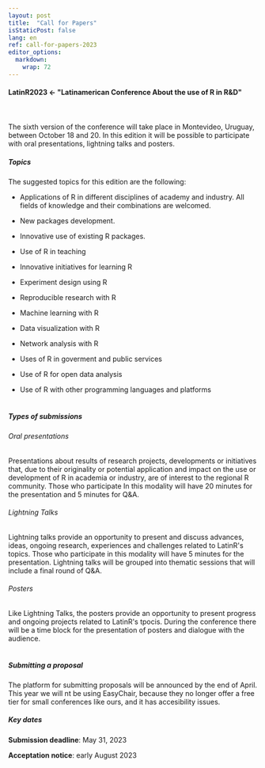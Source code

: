 ```yaml
---
layout: post
title:  "Call for Papers"
isStaticPost: false
lang: en
ref: call-for-papers-2023
editor_options: 
  markdown: 
    wrap: 72
---
```


#### LatinR2023 \<- "Latinamerican Conference About the use of R in R&D"

<br> <br> The sixth version of the conference will take place in Montevideo, Uruguay, between October 18 and 20. In this edition it will be possible to participate with oral presentations, lightning talks and posters.
<br>

##### Topics

The suggested topics for this edition are the following:

- Applications of R in different disciplines of academy and
     industry. All fields of knowledge and their combinations are
     welcomed.

- New packages development.

- Innovative use of existing R packages.

- Use of R in teaching

- Innovative initiatives for learning R

- Experiment design using R

- Reproducible research with R

- Machine learning with R

- Data visualization with R

- Network analysis with R

- Uses of R in goverment and public services

- Use of R for open data analysis

- Use of R with other programming languages and
     platforms
<br><br>

##### Types of submissions

###### Oral presentations

Presentations about results of research projects, developments or initiatives that, due to their originality or potential application and impact on the use or development of R in academia or industry, are of interest to the regional R community. Those who participate In this modality will have 20 minutes for the presentation and 5 minutes for Q&A.
<br>
###### Lightning Talks

Lightning talks provide an opportunity to present and discuss advances, ideas, ongoing research, experiences and challenges related to LatinR's topics. Those who participate in this modality will have 5 minutes for the presentation. Lightning talks will be grouped into thematic sessions that will include a final round of Q&A.
<br>
###### Posters

Like Lightning Talks, the posters provide an opportunity to present progress and ongoing projects related to LatinR's tpocis. During the conference there will be a time block for the presentation of posters and dialogue with the audience.
<br><br>

##### Submitting a proposal

The platform for submitting proposals will be announced by the end of April. This year we will nt be using EasyChair, because they no longer offer a free tier for small conferences like ours, and it has accesibility issues.
<br>

##### Key dates

**Submission deadline**: May 31, 2023

**Acceptation notice**: early August 2023


